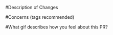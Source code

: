 #Description of Changes


#Concerns (tags recommended)


#What gif describes how you feel about this PR?
